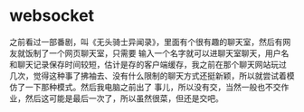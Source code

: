 # websocket

   
   之前看过一部番剧，叫《无头骑士异闻录》，里面有个很有趣的聊天室，然后有网友就饭制了一个网页聊天室，只需要
输入一个名字就可以进聊天室聊天，用户名和聊天记录保存时间较短，估计是存的客户端缓存，我之前在那个聊天网站玩过  
几次，觉得这种事了拂袖去、没有什么限制的聊天方式还挺新颖，所以就尝试着模仿了一下那种模式。然后我电脑之前出了
事儿，所以没有交，当然一般也不交作业，然后这可能是最后一次了，所以虽然很菜，但还是交吧。
